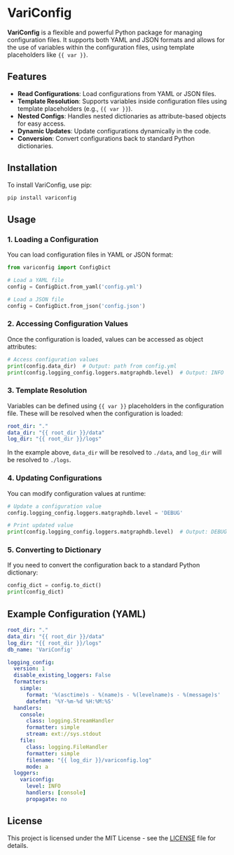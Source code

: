 # VariConfig

**VariConfig** is a flexible and powerful Python package for managing configuration files. It supports both YAML and JSON formats and allows for the use of variables within the configuration files, using template placeholders like `{{ var }}`.

## Features

- **Read Configurations**: Load configurations from YAML or JSON files.
- **Template Resolution**: Supports variables inside configuration files using template placeholders (e.g., `{{ var }}`).
- **Nested Configs**: Handles nested dictionaries as attribute-based objects for easy access.
- **Dynamic Updates**: Update configurations dynamically in the code.
- **Conversion**: Convert configurations back to standard Python dictionaries.

## Installation

To install VariConfig, use pip:

```bash
pip install variconfig
```

## Usage

### 1. Loading a Configuration

You can load configuration files in YAML or JSON format:

```python
from variconfig import ConfigDict

# Load a YAML file
config = ConfigDict.from_yaml('config.yml')

# Load a JSON file
config = ConfigDict.from_json('config.json')
```

### 2. Accessing Configuration Values

Once the configuration is loaded, values can be accessed as object attributes:

```python
# Access configuration values
print(config.data_dir)  # Output: path from config.yml
print(config.logging_config.loggers.matgraphdb.level)  # Output: INFO
```

### 3. Template Resolution

Variables can be defined using `{{ var }}` placeholders in the configuration file. These will be resolved when the configuration is loaded:

```yaml
root_dir: "."
data_dir: "{{ root_dir }}/data"
log_dir: "{{ root_dir }}/logs"
```

In the example above, `data_dir` will be resolved to `./data`, and `log_dir` will be resolved to `./logs`.

### 4. Updating Configurations

You can modify configuration values at runtime:

```python
# Update a configuration value
config.logging_config.loggers.matgraphdb.level = 'DEBUG'

# Print updated value
print(config.logging_config.loggers.matgraphdb.level)  # Output: DEBUG
```

### 5. Converting to Dictionary

If you need to convert the configuration back to a standard Python dictionary:

```python
config_dict = config.to_dict()
print(config_dict)
```

## Example Configuration (YAML)

```yaml
root_dir: "."
data_dir: "{{ root_dir }}/data"
log_dir: "{{ root_dir }}/logs"
db_name: 'VariConfig'

logging_config:
  version: 1
  disable_existing_loggers: False
  formatters:
    simple:
      format: '%(asctime)s - %(name)s - %(levelname)s - %(message)s'
      datefmt: '%Y-%m-%d %H:%M:%S'
  handlers:
    console:
      class: logging.StreamHandler
      formatter: simple
      stream: ext://sys.stdout
    file:
      class: logging.FileHandler
      formatter: simple
      filename: "{{ log_dir }}/variconfig.log"
      mode: a
  loggers:
    variconfig:
      level: INFO
      handlers: [console]
      propagate: no
```

## License

This project is licensed under the MIT License - see the [LICENSE](LICENSE) file for details.
